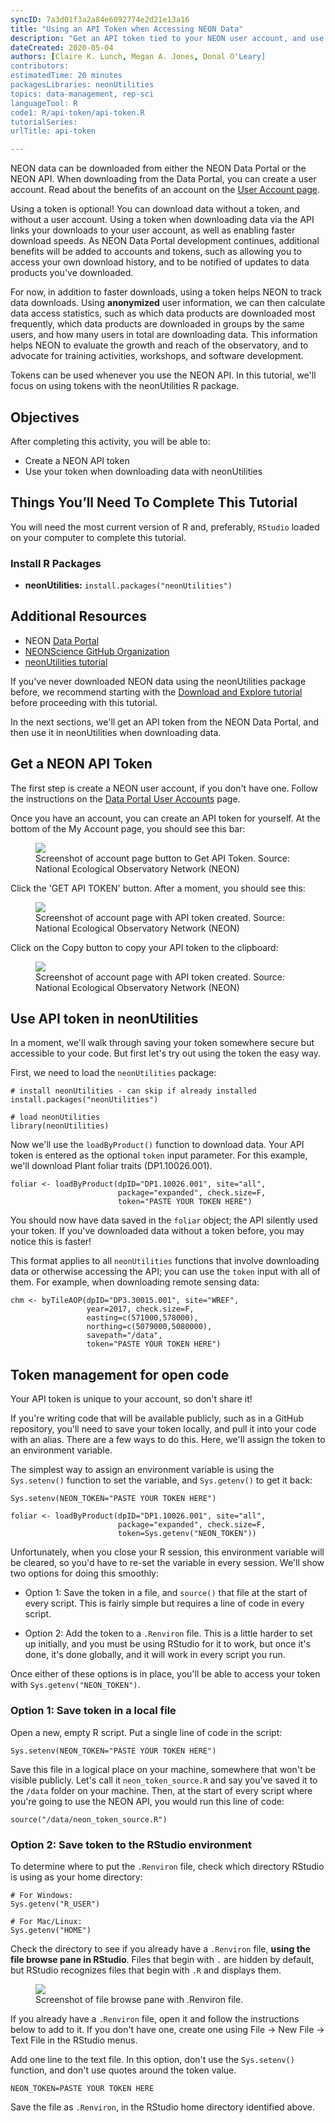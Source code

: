 ```yaml
---
syncID: 7a3d01f3a2a84e6092774e2d21e13a16
title: "Using an API Token when Accessing NEON Data"
description: "Get an API token tied to your NEON user account, and use it for faster download speeds when accessing NEON data via the neonUtilities package."
dateCreated: 2020-05-04
authors: [Claire K. Lunch, Megan A. Jones, Donal O'Leary]
contributors:
estimatedTime: 20 minutes
packagesLibraries: neonUtilities
topics: data-management, rep-sci
languageTool: R
code1: R/api-token/api-token.R
tutorialSeries:
urlTitle: api-token

---
```


NEON data can be downloaded from either the NEON Data Portal or the NEON API. 
When downloading from the Data Portal, you can create a user account. Read 
about the benefits of an account on the <a href="https://www.neonscience.org/data/about-data/data-portal-user-accounts" target="_blank">User Account page</a>.

Using a token is optional! You can download data without a token, and 
without a user account. Using a token when downloading data via the API links 
your downloads to your user account, as well as enabling faster download 
speeds. As NEON Data Portal development continues, additional benefits will 
be added to accounts and tokens, such as allowing you to access your own 
download history, and to be notified of updates to data products you've 
downloaded.

For now, in addition to faster downloads, using a token helps NEON to track 
data downloads. Using **anonymized** user information, we can then calculate 
data access statistics, such as which data products are downloaded most 
frequently, which data products are downloaded in groups by the same users, 
and how many users in total are downloading data. This information helps NEON 
to evaluate the growth and reach of the observatory, and to advocate for 
training activities, workshops, and software development.

Tokens can be used whenever you use the NEON API. In this tutorial, we'll 
focus on using tokens with the neonUtilities R package.

<div id="ds-objectives" markdown="1">

## Objectives
After completing this activity, you will be able to:

 * Create a NEON API token 
 * Use your token when downloading data with neonUtilities 

## Things You’ll Need To Complete This Tutorial
You will need the most current version of R and, preferably, `RStudio` loaded
on your computer to complete this tutorial.

### Install R Packages

* **neonUtilities:** `install.packages("neonUtilities")`

## Additional Resources

* NEON <a href="http://data.neonscience.org" target="_blank"> Data Portal </a>
* <a href="https://github.com/NEONScience" target="_blank">NEONScience GitHub Organization</a>
* <a href="https://www.neonscience.org/neonDataStackR" target="_blank">neonUtilities tutorial</a>

</div>

If you've never downloaded NEON data using the neonUtilities package before, 
we recommend starting with the <a href="https://www.neonscience.org/download-explore-neon-data" target="_blank">Download and Explore tutorial</a> before proceeding with this tutorial.

In the next sections, we'll get an API token from the NEON Data Portal, and 
then use it in neonUtilities when downloading data.

## Get a NEON API Token 

The first step is create a NEON user account, if you don't have one. 
Follow the instructions on the <a href="https://www.neonscience.org/data/about-data/data-portal-user-accounts" target="_blank">Data Portal User Accounts</a> page.

Once you have an account, you can create an API token for yourself. At 
the bottom of the My Account page, you should see this bar: 

<figure>
	<a href="{{ site.baseurl }}/images/NEON-api-token/get-api-token-button.png">
	<img src="{{ site.baseurl }}/images/NEON-api-token/get-api-token-button.png"></a>
	<figcaption>Screenshot of account page button to Get API Token. 
	Source: National Ecological Observatory Network (NEON)
	</figcaption>
</figure>

Click the 'GET API TOKEN' button. After a moment, you should see this:

<figure>
	<a href="{{ site.baseurl }}/images/NEON-api-token/api-token-view.png">
	<img src="{{ site.baseurl }}/images/NEON-api-token/api-token-view.png"></a>
	<figcaption>Screenshot of account page with API token created. 
	Source: National Ecological Observatory Network (NEON)
	</figcaption>
</figure>

Click on the Copy button to copy your API token to the clipboard:

<figure>
	<a href="{{ site.baseurl }}/images/NEON-api-token/api-token-copy-button.png">
	<img src="{{ site.baseurl }}/images/NEON-api-token/api-token-copy-button.png"></a>
	<figcaption>Screenshot of account page with API token created. 
	Source: National Ecological Observatory Network (NEON)
	</figcaption>
</figure>

## Use API token in neonUtilities 

In a moment, we'll walk through saving your token somewhere secure but 
accessible to your code. But first let's try out using the token the easy 
way.

First, we need to load the `neonUtilities` package:


    # install neonUtilities - can skip if already installed
    install.packages("neonUtilities")
    
    # load neonUtilities
    library(neonUtilities)

Now we'll use the `loadByProduct()` function to download data. Your 
API token is entered as the optional `token` input parameter. For 
this example, we'll download Plant foliar traits (DP1.10026.001).


    foliar <- loadByProduct(dpID="DP1.10026.001", site="all", 
                            package="expanded", check.size=F,
                            token="PASTE YOUR TOKEN HERE")

You should now have data saved in the `foliar` object; the API 
silently used your token. If you've downloaded data without a 
token before, you may notice this is faster!

This format applies to all `neonUtilities` functions that involve 
downloading data or otherwise accessing the API; you can use the 
`token` input with all of them. For example, when downloading 
remote sensing data:


    chm <- byTileAOP(dpID="DP3.30015.001", site="WREF", 
                     year=2017, check.size=F,
                     easting=c(571000,578000), 
                     northing=c(5079000,5080000), 
                     savepath="/data",
                     token="PASTE YOUR TOKEN HERE")

## Token management for open code

Your API token is unique to your account, so don't share it!

If you're writing code that will be available publicly, such as in a GitHub 
repository, you'll need to save your token locally, and pull it into your 
code with an alias. There are a few ways to do this. Here, we'll assign the 
token to an environment variable.

The simplest way to assign an environment variable is using the `Sys.setenv()` 
function to set the variable, and `Sys.getenv()` to get it back:


    Sys.setenv(NEON_TOKEN="PASTE YOUR TOKEN HERE")
    
    foliar <- loadByProduct(dpID="DP1.10026.001", site="all", 
                            package="expanded", check.size=F,
                            token=Sys.getenv("NEON_TOKEN"))

Unfortunately, when you close your R session, this environment variable will 
be cleared, so you'd have to re-set the variable in every session. We'll 
show two options for doing this smoothly:

* Option 1: Save the token in a file, and `source()` that file at the start of 
every script. This is fairly simple but requires a line of code in every 
script.

* Option 2: Add the token to a `.Renviron` file. This is a little harder to 
set up initially, and you must be using RStudio for it to work, but once it's 
done, it's done globally, and it will work in every script you run.

Once either of these options is in place, you'll be able to access your token 
with `Sys.getenv("NEON_TOKEN")`.

### Option 1: Save token in a local file

Open a new, empty R script. Put a single line of code in the script:


    Sys.setenv(NEON_TOKEN="PASTE YOUR TOKEN HERE")

Save this file in a logical place on your machine, somewhere that won't be 
visible publicly. Let's call it `neon_token_source.R` and say you've saved it 
to the `/data` folder on your machine. Then, at the start of every script 
where you're going to use the NEON API, you would run this line of code:


    source("/data/neon_token_source.R")

### Option 2: Save token to the RStudio environment

To determine where to put the `.Renviron` file, check which directory RStudio 
is using as your home directory:


    # For Windows:
    Sys.getenv("R_USER")
    
    # For Mac/Linux:
    Sys.getenv("HOME")

Check the directory to see if you already have a `.Renviron` file, **using the 
file browse pane in RStudio**. Files that begin with `.` are hidden by default, 
but RStudio recognizes files that begin with `.R` and displays them.

<figure>
	<a href="{{ site.baseurl }}/images/NEON-api-token/R-environ-file-browse.png">
	<img src="{{ site.baseurl }}/images/NEON-api-token/R-environ-file-browse.png"></a>
	<figcaption>Screenshot of file browse pane with .Renviron file. 
	</figcaption>
</figure>

If you already have a `.Renviron` file, open it and follow the instructions 
below to add to it. If you don't have one, create one using File -> New File 
-> Text File in the RStudio menus.

Add one line to the text file. In this option, don't use the `Sys.setenv()` 
function, and don't use quotes around the token value.


    NEON_TOKEN=PASTE YOUR TOKEN HERE

Save the file as `.Renviron`, in the RStudio home directory identified above.

